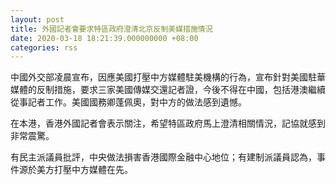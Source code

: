 ```yaml
---
layout: post
title: 外國記者會要求特區政府澄清北京反制美媒措施情況
date: 2020-03-18 18:21:39.000000000 +08:00
categories: rss
---
```


中國外交部凌晨宣布，因應美國打壓中方媒體駐美機構的行為，宣布針對美國駐華媒體的反制措施，要求三家美國傳媒交還記者證，今後不得在中國，包括港澳繼續從事記者工作。美國國務卿蓬佩奧，對中方的做法感到遺憾。

在本港，香港外國記者會表示關注，希望特區政府馬上澄清相關情況，記協就感到非常震驚。

有民主派議員批評，中央做法損害香港國際金融中心地位；有建制派議員認為，事件源於美方打壓中方媒體在先。
